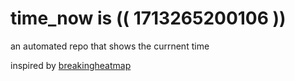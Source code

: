 # time_now is (( 1713265200106 ))

an automated repo that shows the currnent time

inspired by [breakingheatmap](https://github.com/breakingheatmap/breakingheatmap)
